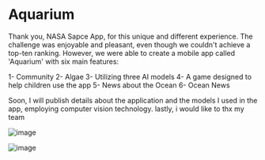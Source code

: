 # Aquarium
Thank you, NASA Sapce App, for this unique and different experience.
The challenge was enjoyable and pleasant, even though we couldn't achieve a top-ten ranking. However, we were able to create a mobile app called 'Aquarium' with six main features:

1- Community
2- Algae
3- Utilizing three AI models
4- A game designed to help children use the app
5- News about the Ocean
6- Ocean News

Soon, I will publish details about the application and the models I used in the app, employing computer vision technology. 
lastly, i would like to thx my team

![image](https://github.com/mohamedmbrouk/Aquarium-App/assets/86850441/8392ab39-b169-412d-941b-ff7a5a9bf64e)

![image](https://github.com/mohamedmbrouk/Aquarium-App/assets/86850441/e66d4842-0241-432c-acc2-48e1093d1671)

